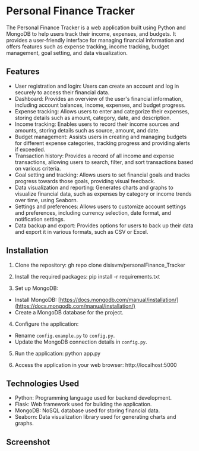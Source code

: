 # Personal Finance Tracker

The Personal Finance Tracker is a web application built using Python and MongoDB to help users track their income,
expenses, and budgets. It provides a user-friendly interface for managing financial information and offers features such
as expense tracking, income tracking, budget management, goal setting, and data visualization.

## Features

- User registration and login: Users can create an account and log in securely to access their financial data.
- Dashboard: Provides an overview of the user's financial information, including account balances, income, expenses, and
  budget progress.
- Expense tracking: Allows users to enter and categorize their expenses, storing details such as amount, category, date,
  and description.
- Income tracking: Enables users to record their income sources and amounts, storing details such as source, amount, and
  date.
- Budget management: Assists users in creating and managing budgets for different expense categories, tracking progress
  and providing alerts if exceeded.
- Transaction history: Provides a record of all income and expense transactions, allowing users to search, filter, and
  sort transactions based on various criteria.
- Goal setting and tracking: Allows users to set financial goals and tracks progress towards those goals, providing
  visual feedback.
- Data visualization and reporting: Generates charts and graphs to visualize financial data, such as expenses by
  category or income trends over time, using Seaborn.
- Settings and preferences: Allows users to customize account settings and preferences, including currency selection,
  date format, and notification settings.
- Data backup and export: Provides options for users to back up their data and export it in various formats, such as CSV
  or Excel.

## Installation

1. Clone the repository:
   gh repo clone disisvm/personalFinance_Tracker


2. Install the required packages:
   pip install -r requirements.txt


3. Set up MongoDB:

- Install MongoDB: [https://docs.mongodb.com/manual/installation/](https://docs.mongodb.com/manual/installation/)
- Create a MongoDB database for the project.

4. Configure the application:

- Rename `config.example.py` to `config.py`.
- Update the MongoDB connection details in `config.py`.

5. Run the application:
   python app.py


6. Access the application in your web browser:
   http://localhost:5000

## Technologies Used

- Python: Programming language used for backend development.
- Flask: Web framework used for building the application.
- MongoDB: NoSQL database used for storing financial data.
- Seaborn: Data visualization library used for generating charts and graphs.

## Screenshot
